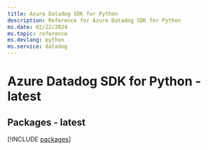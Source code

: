 ```yaml
---
title: Azure Datadog SDK for Python
description: Reference for Azure Datadog SDK for Python
ms.date: 02/22/2024
ms.topic: reference
ms.devlang: python
ms.service: datadog
---
```

# Azure Datadog SDK for Python - latest
## Packages - latest
[!INCLUDE [packages](datadog-index.md)]